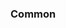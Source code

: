 <!-- Space: Projects -->
<!-- Parent: ZshScmBreeze -->
<!-- Title: Examples ZshScmBreeze -->
<!-- Label: Examples -->
<!-- Include: ./../disclaimer.md -->
<!-- Include: ac:toc -->

### Common
